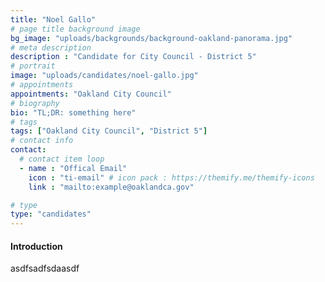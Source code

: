 ```yaml
---
title: "Noel Gallo"
# page title background image
bg_image: "uploads/backgrounds/background-oakland-panorama.jpg"
# meta description
description : "Candidate for City Council - District 5"
# portrait
image: "uploads/candidates/noel-gallo.jpg"
# appointments
appointments: "Oakland City Council"
# biography
bio: "TL;DR: something here"
# tags
tags: ["Oakland City Council", "District 5"]
# contact info
contact:
  # contact item loop
  - name : "Offical Email"
    icon : "ti-email" # icon pack : https://themify.me/themify-icons
    link : "mailto:example@oaklandca.gov"

# type
type: "candidates"
---
```


#### Introduction

asdfsadfsdaasdf